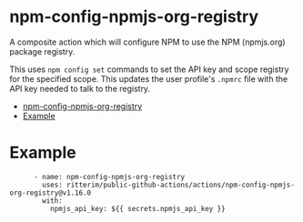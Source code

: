 # npm-config-npmjs-org-registry

A composite action which will configure NPM to use the NPM (npmjs.org) package registry.

This uses `npm config set` commands to set the API key and scope registry for the specified scope.  This updates the user profile's `.npmrc` file with the API key needed to talk to the registry.

- [npm-config-npmjs-org-registry](#npm-config-npmjs-org-registry)
- [Example](#example)

# Example

```
      - name: npm-config-npmjs-org-registry
        uses: ritterim/public-github-actions/actions/npm-config-npmjs-org-registry@v1.16.0
        with:
          npmjs_api_key: ${{ secrets.npmjs_api_key }}
```
